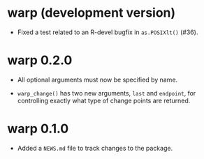 # warp (development version)

* Fixed a test related to an R-devel bugfix in `as.POSIXlt()` (#36).

# warp 0.2.0

* All optional arguments must now be specified by name.

* `warp_change()` has two new arguments, `last` and `endpoint`, for controlling
  exactly what type of change points are returned.

# warp 0.1.0

* Added a `NEWS.md` file to track changes to the package.
